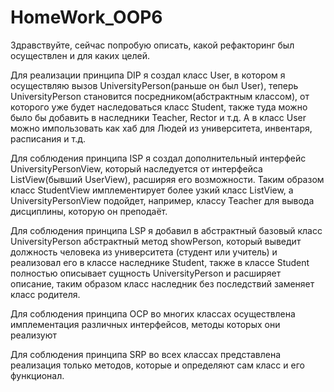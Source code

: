 # HomeWork_OOP6
Здравствуйте, сейчас попробую описать, какой рефакторинг был осуществлен и для каких целей.

Для реализации принципа DIP я создал класс User, в котором я осуществляю вызов UniversityPerson(раньше он был User),
теперь UniversityPerson становится посредником(абстрактным классом), от которого уже будет наследоваться класс Student,
также туда можно было бы добавить в наследники Teacher, Rector и т.д. А в класс User можно импользовать как хаб для Людей из университета, инвентаря, расписания и т.д.

Для соблюдения принципа ISP я создал дополнительный интерфейс UniversityPersonView, который наследуется от интерфейса ListView(бывший UserView),
расширяя его возможности. Таким образом класс StudentView имплементирует более узкий класс ListView, а UniversityPersonView подойдет, например, 
классу Teacher для вывода дисциплины, которую он преподаёт.

Для соблюдения принципа LSP я добавил в абстрактный базовый класс UniversityPerson абстрактный метод showPerson, который выведит должность человека
из университета (студент или учитель) и реализовал его в классе наследнике Student, также в классе Student полностью описывает сущность UniversityPerson
и расширяет описание, таким образом класс наследник без последствий заменяет класс родителя.

Для соблюдения принципа OCP во многих классах осуществлена имплементация различных интерфейсов, методы которых они реализуют

Для соблюдения принципа SRP во всех классах представлена реализация только методов, которые и определяют сам класс и его функционал.

